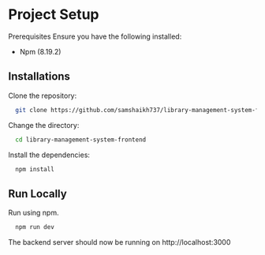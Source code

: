 
# Project Setup


Prerequisites
Ensure you have the following installed:

- Npm (8.19.2)

## Installations

Clone the repository:


```bash
  git clone https://github.com/samshaikh737/library-management-system-frontend
```

Change the directory:

```bash
  cd library-management-system-frontend
```

Install the dependencies:

```bash
  npm install
```


## Run Locally

Run using npm.

```bash
  npm run dev
```

The backend server should now be running on http://localhost:3000
